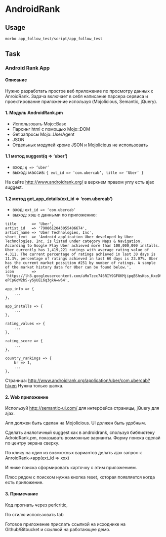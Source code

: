 # AndroidRank

## Usage

```morbo app_follow_test/script/app_follow_test```

## Task
### Android Rank App

#### Описание 

Нужно разработать простое веб приложение по просмотру данных с AnroidRank. Задача включает в себя написание парсера сервиса и проектирование приложение используя (Mojolicious, Semantic, jQuery).

#### 1. Модуль AndroidRank.pm

* Использовать Mojo::Base
* Парсинг html с помощью Mojo::DOM
* Get запросы Mojo::UserAgent
* JSON
* Отдельных модулей кроме JSON и Mojolicious не использовать

#### 1.1 метод suggest(q => ‘uber’)

* вход: `q => ‘uber’`
* выход:  массив: `{ ext_id => ‘com.ubercab’, title => ‘Uber’ }`

На сайте http://www.androidrank.org/ в верхнем правом углу есть ajax suggest. 

#### 1.2 метод get_app_details(ext_id => ‘com.ubercab’)

* вход:  `ext_id => ‘com.ubercab’`
* выход: хэш с данными по приложению:

```
title       => 'Uber',
artist_id   => '7908612043055486674',
artist_name => 'Uber Technologies, Inc',
short_text  => 'Android application Uber developed by Uber Technologies, Inc. is listed under category Maps & Navigation. According to Google Play Uber achieved more than 100,000,000 installs. Uber currently has 1,419,221 ratings with average rating value of 4.311. The current percentage of ratings achieved in last 30 days is 11.3%, percentage of ratings achieved in last 60 days is 23.07%. Uber has the current market possition #251 by number of ratings. A sample of the market history data for Uber can be found below.',
icon        => 'https://lh3.googleusercontent.com/aMoTzec746RIY9GFOKMjipqBShsKos_KxeDtS59tRp4-ePCpGqW2bS-ySyUEL6q3gkA=w64',
```

```
app_info => {
	...
},

app_installs => {
	...
},

rating_values => {
	...
},

rating_score => {
	...
},

country_rankings => {
	br => 1,
	...
},
```

Страница: http://www.androidrank.org/application/uber/com.ubercab?hl=en
Нужна только шапка. 


#### 2. Web приложение

Используй http://semantic-ui.com/ для интерфейса страницы, jQuery для ajax. 

Апп должен быть сделан на Mojolicious. UI должен быть удобным.

Сделать аналогичный suggest как в androidrank, спользуя библиотеку AdroidRank.pm, показывать возможные варианты. Форму поиска сделай по центру экрана сверху. 

По клику на один из возможных вариантов делать ajax запрос к AnroidRank->app(ext_id => xxx) 

И ниже поиска сформировать карточку с этим приложением. 

Плюс рядом с поиском нужна кнопка reset, которая появляется когда есть приложение. 

#### 3. Примечание

Код прогнать через perlcritic,

По стилю использовать tab

Готовое приложение прислать ссылкой на исходнике на Github/Bitbucket и ссылкой на работающее демо.
